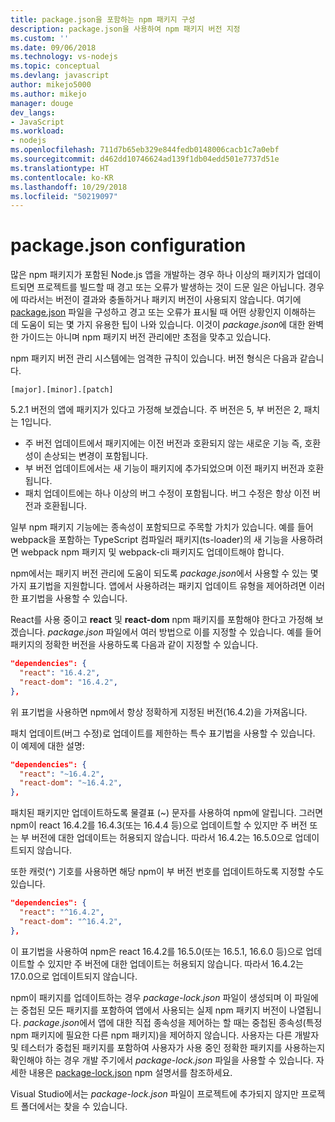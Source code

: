 ```yaml
---
title: package.json을 포함하는 npm 패키지 구성
description: package.json을 사용하여 npm 패키지 버전 지정
ms.custom: ''
ms.date: 09/06/2018
ms.technology: vs-nodejs
ms.topic: conceptual
ms.devlang: javascript
author: mikejo5000
ms.author: mikejo
manager: douge
dev_langs:
- JavaScript
ms.workload:
- nodejs
ms.openlocfilehash: 711d7b65eb329e844fedb0148006cacb1c7a0ebf
ms.sourcegitcommit: d462dd10746624ad139f1db04edd501e7737d51e
ms.translationtype: HT
ms.contentlocale: ko-KR
ms.lasthandoff: 10/29/2018
ms.locfileid: "50219097"
---
```

# <a name="packagejson-configuration"></a>package.json configuration

많은 npm 패키지가 포함된 Node.js 앱을 개발하는 경우 하나 이상의 패키지가 업데이트되면 프로젝트를 빌드할 때 경고 또는 오류가 발생하는 것이 드문 일은 아닙니다. 경우에 따라서는 버전이 결과와 충돌하거나 패키지 버전이 사용되지 않습니다. 여기에 [package.json](https://docs.npmjs.com/files/package.json) 파일을 구성하고 경고 또는 오류가 표시될 때 어떤 상황인지 이해하는 데 도움이 되는 몇 가지 유용한 팁이 나와 있습니다. 이것이 *package.json*에 대한 완벽한 가이드는 아니며 npm 패키지 버전 관리에만 초점을 맞추고 있습니다.

npm 패키지 버전 관리 시스템에는 엄격한 규칙이 있습니다. 버전 형식은 다음과 같습니다.

    [major].[minor].[patch]

5.2.1 버전의 앱에 패키지가 있다고 가정해 보겠습니다. 주 버전은 5, 부 버전은 2, 패치는 1입니다.

* 주 버전 업데이트에서 패키지에는 이전 버전과 호환되지 않는 새로운 기능 즉, 호환성이 손상되는 변경이 포함됩니다.
* 부 버전 업데이트에서는 새 기능이 패키지에 추가되었으며 이전 패키지 버전과 호환됩니다.
* 패치 업데이트에는 하나 이상의 버그 수정이 포함됩니다. 버그 수정은 항상 이전 버전과 호환됩니다.

일부 npm 패키지 기능에는 종속성이 포함되므로 주목할 가치가 있습니다. 예를 들어 webpack을 포함하는 TypeScript 컴파일러 패키지(ts-loader)의 새 기능을 사용하려면 webpack npm 패키지 및 webpack-cli 패키지도 업데이트해야 합니다.

npm에서는 패키지 버전 관리에 도움이 되도록 *package.json*에서 사용할 수 있는 몇 가지 표기법을 지원합니다. 앱에서 사용하려는 패키지 업데이트 유형을 제어하려면 이러한 표기법을 사용할 수 있습니다.

React를 사용 중이고 **react** 및 **react-dom** npm 패키지를 포함해야 한다고 가정해 보겠습니다. *package.json* 파일에서 여러 방법으로 이를 지정할 수 있습니다. 예를 들어 패키지의 정확한 버전을 사용하도록 다음과 같이 지정할 수 있습니다.

  ```json
  "dependencies": {
    "react": "16.4.2",
    "react-dom": "16.4.2",
  },
  ```

위 표기법을 사용하면 npm에서 항상 정확하게 지정된 버전(16.4.2)을 가져옵니다.

패치 업데이트(버그 수정)로 업데이트를 제한하는 특수 표기법을 사용할 수 있습니다. 이 예제에 대한 설명:

  ```json
  "dependencies": {
    "react": "~16.4.2",
    "react-dom": "~16.4.2",
  },
  ```

패치된 패키지만 업데이트하도록 물결표 (~) 문자를 사용하여 npm에 알립니다. 그러면 npm이 react 16.4.2를 16.4.3(또는 16.4.4 등)으로 업데이트할 수 있지만 주 버전 또는 부 버전에 대한 업데이트는 허용되지 않습니다. 따라서 16.4.2는 16.5.0으로 업데이트되지 않습니다.

또한 캐럿(^) 기호를 사용하면 해당 npm이 부 버전 번호를 업데이트하도록 지정할 수도 있습니다.

  ```json
  "dependencies": {
    "react": "^16.4.2",
    "react-dom": "^16.4.2",
  },
  ```

이 표기법을 사용하여 npm은 react 16.4.2를 16.5.0(또는 16.5.1, 16.6.0 등)으로 업데이트할 수 있지만 주 버전에 대한 업데이트는 허용되지 않습니다. 따라서 16.4.2는 17.0.0으로 업데이트되지 않습니다.

npm이 패키지를 업데이트하는 경우 *package-lock.json* 파일이 생성되며 이 파일에는 중첩된 모든 패키지를 포함하여 앱에서 사용되는 실제 npm 패키지 버전이 나열됩니다. *package.json*에서 앱에 대한 직접 종속성을 제어하는 할 때는 중첩된 종속성(특정 npm 패키지에 필요한 다른 npm 패키지)을 제어하지 않습니다. 사용자는 다른 개발자 및 테스터가 중첩된 패키지를 포함하여 사용자가 사용 중인 정확한 패키지를 사용하는지 확인해야 하는 경우 개발 주기에서 *package-lock.json* 파일을 사용할 수 있습니다. 자세한 내용은 [package-lock.json](https://docs.npmjs.com/files/package-lock.json) npm 설명서를 참조하세요.

Visual Studio에서는 *package-lock.json* 파일이 프로젝트에 추가되지 않지만 프로젝트 폴더에서는 찾을 수 있습니다.
